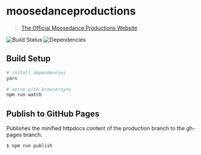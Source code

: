 # moosedanceproductions

> [The Official Moosedance Productions Website](https://moosedanceproductions.com)

![Build Status](https://ci.appveyor.com/api/projects/status/7lpsp5ckhwrfglej?svg=true)
![Dependencies](https://david-dm.org/stage-templates/moosedanceproductions.svg)

## Build Setup

``` bash
# install dependencies
yarn

# serve with browsersync
npm run watch
```

## Publish to GitHub Pages

Publishes the minified httpdocs content of the production branch to the gh-pages branch.

``` bash
$ npm run publish
```
